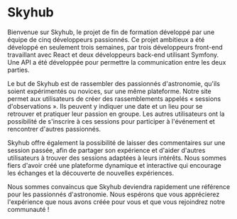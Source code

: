 # Skyhub

Bienvenue sur Skyhub, le projet de fin de formation développé par une équipe de cinq développeurs passionnés. Ce projet ambitieux a été développé en seulement trois semaines, par trois développeurs front-end travaillant avec React et deux développeurs back-end utilisant Symfony. Une API a été développée pour permettre la communication entre les deux parties.

Le but de Skyhub est de rassembler des passionnés d'astronomie, qu'ils soient expérimentés ou novices, sur une même plateforme. Notre site permet aux utilisateurs de créer des rassemblements appelés « sessions d'observations ». Ils peuvent y indiquer une date et un lieu pour se retrouver et pratiquer leur passion en groupe. Les autres utilisateurs ont la possibilité de s'inscrire à ces sessions pour participer à l'événement et rencontrer d'autres passionnés.

Skyhub offre également la possibilité de laisser des commentaires sur une session passée, afin de partager son expérience et d'aider d'autres utilisateurs à trouver des sessions adaptées à leurs intérêts. Nous sommes fiers d'avoir créé une plateforme dynamique et interactive qui encourage les échanges et la découverte de nouvelles expériences.

Nous sommes convaincus que Skyhub deviendra rapidement une référence pour les passionnés d'astronomie. Nous espérons que vous apprécierez l'expérience que nous avons créée pour vous et que vous rejoindrez notre communauté !
